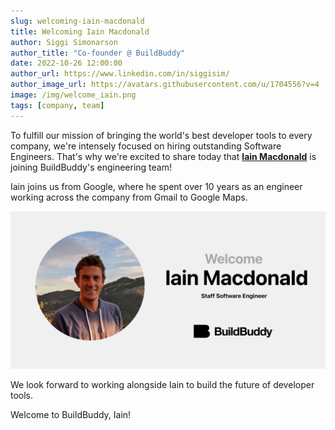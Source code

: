 ```yaml
---
slug: welcoming-iain-macdonald
title: Welcoming Iain Macdonald
author: Siggi Simonarson
author_title: "Co-founder @ BuildBuddy"
date: 2022-10-26 12:00:00
author_url: https://www.linkedin.com/in/siggisim/
author_image_url: https://avatars.githubusercontent.com/u/1704556?v=4
image: /img/welcome_iain.png
tags: [company, team]
---
```


To fulfill our mission of bringing the world's best developer tools to every company, we're intensely focused on hiring outstanding Software Engineers. That's why we're excited to share today that [**Iain Macdonald**](https://www.linkedin.com/in/macdonaldi/) is joining BuildBuddy's engineering team!

Iain joins us from Google, where he spent over 10 years as an engineer working across the company from Gmail to Google Maps.

![](../static/img/blog/welcome_iain.png)

We look forward to working alongside Iain to build the future of developer tools.

Welcome to BuildBuddy, Iain!
